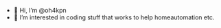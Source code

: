 - 👋 Hi, I’m @oh4kpn
- 👀 I’m interested in coding stuff that works to help homeautomation etc.

<!---
oh4kpn/oh4kpn is a ✨ special ✨ repository because its `README.md` (this file) appears on your GitHub profile.
You can click the Preview link to take a look at your changes.
--->
